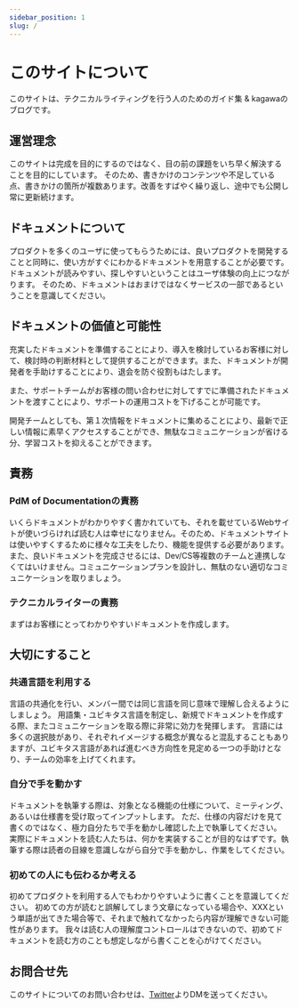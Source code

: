 ```yaml
---
sidebar_position: 1
slug: /
---
```


# このサイトについて

このサイトは、テクニカルライティングを行う人のためのガイド集 & kagawaのブログです。

## 運営理念
このサイトは完成を目的にするのではなく、目の前の課題をいち早く解決することを目的にしています。
そのため、書きかけのコンテンツや不足している点、書きかけの箇所が複数あります。改善をすばやく繰り返し、途中でも公開し常に更新続けます。

## ドキュメントについて
プロダクトを多くのユーザに使ってもらうためには、良いプロダクトを開発することと同時に、使い方がすぐにわかるドキュメントを用意することが必要です。
ドキュメントが読みやすい、探しやすいということはユーザ体験の向上につながります。
そのため、ドキュメントはおまけではなくサービスの一部であるということを意識してください。

## ドキュメントの価値と可能性
充実したドキュメントを準備することにより、導入を検討しているお客様に対して、検討時の判断材料として提供することができます。また、ドキュメントが開発者を手助けすることにより、退会を防ぐ役割もはたします。

また、サポートチームがお客様の問い合わせに対してすでに準備されたドキュメントを渡すことにより、サポートの運用コストを下げることが可能です。

開発チームとしても、第１次情報をドキュメントに集めることにより、最新で正しい情報に素早くアクセスすることができ、無駄なコミュニケーションが省ける分、学習コストを抑えることができます。

## 責務
### PdM of Documentationの責務
いくらドキュメントがわかりやすく書かれていても、それを載せているWebサイトが使いづらければ読む人は幸せになりません。そのため、ドキュメントサイトは使いやすくするために様々な工夫をしたり、機能を提供する必要があります。
また、良いドキュメントを完成させるには、Dev/CS等複数のチームと連携しなくてはいけません。コミュニケーションプランを設計し、無駄のない適切なコミュニケーションを取りましょう。

### テクニカルライターの責務
まずはお客様にとってわかりやすいドキュメントを作成します。

## 大切にすること
### 共通言語を利用する
言語の共通化を行い、メンバー間では同じ言語を同じ意味で理解し合えるようにしましょう。
用語集・ユビキタス言語を制定し、新規でドキュメントを作成する際、またコミュニケーションを取る際に非常に効力を発揮します。
言語には多くの選択肢があり、それぞれイメージする概念が異なると混乱することもありますが、ユビキタス言語があれば進むべき方向性を見定める一つの手助けとなり、チームの効率を上げてくれます。

### 自分で手を動かす
ドキュメントを執筆する際は、対象となる機能の仕様について、ミーティング、あるいは仕様書を受け取ってインプットします。
ただ、仕様の内容だけを見て書くのではなく、極力自分たちで手を動かし確認した上で執筆してください。
実際にドキュメントを読む人たちは、何かを実装することが目的なはずです。執筆する際は読者の目線を意識しながら自分で手を動かし、作業をしてください。

### 初めての人にも伝わるか考える
初めてプロダクトを利用する人でもわかりやすいように書くことを意識してください。
初めての方が読むと誤解してしまう文章になっている場合や、XXXという単語が出てきた場合等で、それまで触れてなかったら内容が理解できない可能性があります。
我々は読む人の理解度コントロールはできないので、初めてドキュメントを読む方のことも想定しながら書くことを心がけてください。

## お問合せ先
このサイトについてのお問い合わせは、[Twitter](https://twitter.com/koushikagawa)よりDMを送ってください。
